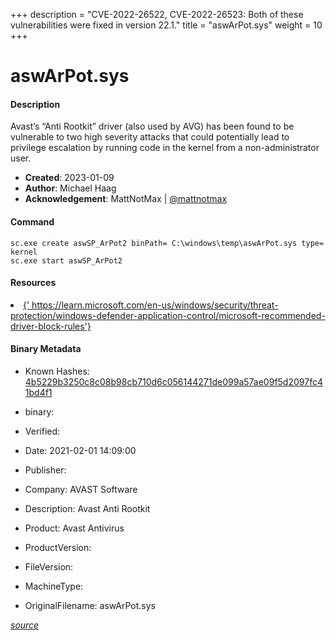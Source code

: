 +++
description = "CVE-2022-26522, CVE-2022-26523: Both of these vulnerabilities were fixed in version 22.1."
title = "aswArPot.sys"
weight = 10
+++

# aswArPot.sys

#### Description

Avast’s “Anti Rootkit” driver (also used by AVG) has been found to be vulnerable to two high severity attacks that could potentially lead to privilege escalation by running code in the kernel from a non-administrator user.

- **Created**: 2023-01-09
- **Author**: Michael Haag
- **Acknowledgement**: MattNotMax | [@mattnotmax](https://twitter.com/@mattnotmax)

#### Command

```
sc.exe create aswSP_ArPot2 binPath= C:\windows\temp\aswArPot.sys type= kernel
sc.exe start aswSP_ArPot2 
```

#### Resources


<li><a href="{&#39; https://learn.microsoft.com/en-us/windows/security/threat-protection/windows-defender-application-control/microsoft-recommended-driver-block-rules&#39;}">{&#39; https://learn.microsoft.com/en-us/windows/security/threat-protection/windows-defender-application-control/microsoft-recommended-driver-block-rules&#39;}</a></li>





#### Binary Metadata

- Known Hashes: [4b5229b3250c8c08b98cb710d6c056144271de099a57ae09f5d2097fc41bd4f1](https://www.virustotal.com/gui/file/4b5229b3250c8c08b98cb710d6c056144271de099a57ae09f5d2097fc41bd4f1) 
- binary: 
- Verified: 
- Date: 2021-02-01 14:09:00
- Publisher: 
- Company: AVAST Software
- Description: Avast Anti Rootkit
- Product: Avast Antivirus

- ProductVersion: 
- FileVersion: 
- MachineType: 
- OriginalFilename: aswArPot.sys

[*source*](https://github.com/magicsword-io/LOLDrivers/tree/main/yaml/aswarpot.sys.yml)